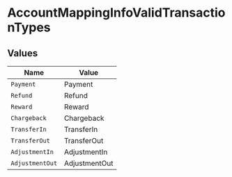 # AccountMappingInfoValidTransactionTypes


## Values

| Name            | Value           |
| --------------- | --------------- |
| `Payment`       | Payment         |
| `Refund`        | Refund          |
| `Reward`        | Reward          |
| `Chargeback`    | Chargeback      |
| `TransferIn`    | TransferIn      |
| `TransferOut`   | TransferOut     |
| `AdjustmentIn`  | AdjustmentIn    |
| `AdjustmentOut` | AdjustmentOut   |